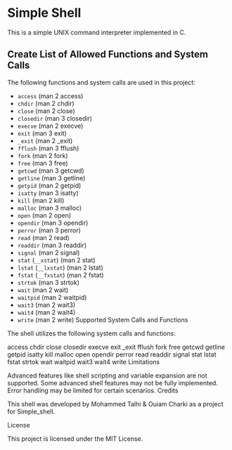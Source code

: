 # Simple Shell

This is a simple UNIX command interpreter implemented in C.

## Create List of Allowed Functions and System Calls

The following functions and system calls are used in this project:

- `access` (man 2 access)
- `chdir` (man 2 chdir)
- `close` (man 2 close)
- `closedir` (man 3 closedir)
- `execve` (man 2 execve)
- `exit` (man 3 exit)
- `_exit` (man 2 _exit)
- `fflush` (man 3 fflush)
- `fork` (man 2 fork)
- `free` (man 3 free)
- `getcwd` (man 3 getcwd)
- `getline` (man 3 getline)
- `getpid` (man 2 getpid)
- `isatty` (man 3 isatty)
- `kill` (man 2 kill)
- `malloc` (man 3 malloc)
- `open` (man 2 open)
- `opendir` (man 3 opendir)
- `perror` (man 3 perror)
- `read` (man 2 read)
- `readdir` (man 3 readdir)
- `signal` (man 2 signal)
- `stat` (`__xstat`) (man 2 stat)
- `lstat` (`__lxstat`) (man 2 lstat)
- `fstat` (`__fxstat`) (man 2 fstat)
- `strtok` (man 3 strtok)
- `wait` (man 2 wait)
- `waitpid` (man 2 waitpid)
- `wait3` (man 2 wait3)
- `wait4` (man 2 wait4)
- `write` (man 2 write)
Supported System Calls and Functions

The shell utilizes the following system calls and functions:

access
chdir
close
closedir
execve
exit
_exit
fflush
fork
free
getcwd
getline
getpid
isatty
kill
malloc
open
opendir
perror
read
readdir
signal
stat
lstat
fstat
strtok
wait
waitpid
wait3
wait4
write
Limitations

Advanced features like shell scripting and variable expansion are not supported.
Some advanced shell features may not be fully implemented.
Error handling may be limited for certain scenarios.
Credits

This shell was developed by Mohammed Talhi & Ouiam Charki as a project for Simple_shell. 

License

This project is licensed under the MIT License.

